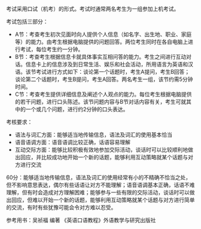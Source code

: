 考试采用口试（机考）的形式。考试时通常两名考生为一组参加上机考试。

考试包括三部分：
- A节：考查考生初次见面时向人提供个人信息（如名字、出生地、职业、家庭等）的能力。由考生根据电脑提供的问题回答。两位考生同时在各自电脑上进行考试，每位考生约一分钟。
- B节：考查考生根据信息卡就具体事实互相问答的能力。考生之间进行互动对话。信息卡上的信息涉及到日常生活、娱乐和社会活动，所用语言为英语和汉语。该节考试进行方式如下：谈论第一个话题时，考生A提问，考生B回答；谈论第二个话题时，考生B提问，考生A回答。两名考生一组，该节约需5分钟时间。
- C节：考查考生提供详细信息及阐述个人观点的能力。每位考生根据电脑提供的若干问题，进行口头陈述。该节问题内容与B节对话内容有关，考生可就其中的一个或几个问题，进行约2分钟的口头表达。

考核要求：
- 语法与词汇方面：能够适当地传输信息，语法及词汇的使用基本恰当
- 语音语调方面：语音语调比较正确，话语容易理解
- 互动交际方面：能够比较积极有效地参加交际活动，谈话时可以比较顺利地做出回应，并比较成功地开始一个新的话题，能够利用互动策略就某个话题与对方进行交流

60分：能够适当地传输信息，语法及词汇的使用经常有小的不精确不恰当之处，但不影响意思表达，偶尔有些话语让对方不能理解；语音语调基本正确，话语不难理解，但有时会造成对方理解困难；能够参与一些有限的交际活动，谈话时可以做出回应，但难以开始一个新的话题，能够利用互动策略就某个话题与对方进行简单的交流，有时有些犹豫可能会令对方难以忍受。

参考用书：吴祯福 编著 《英语口语教程》外语教学与研究出版社
